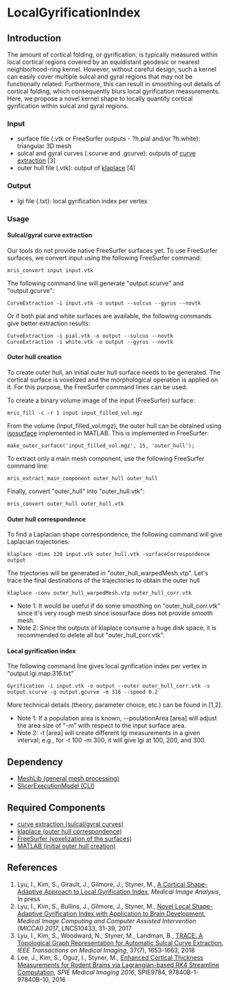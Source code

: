 # LocalGyrificationIndex

## Introduction
The amount of cortical folding, or gyrification, is typically measured within local cortical regions covered by an equidistant geodesic or nearest neighborhood-ring kernel. However, without careful design, such a kernel can easily cover multiple sulcal and gyral regions that may not be functionally related. Furthermore, this can result in smoothing out details of cortical folding, which consequently blurs local gyrification measurements. Here, we propose a novel kernel shape to locally quantify cortical gyrification within sulcal and gyral regions.
### Input
* surface file (.vtk or FreeSurfer outputs - ?h.pial and/or ?h.white): triangular 3D mesh
* sulcal and gyral curves (.scurve and .gcurve): outputs of <a href="https://github.com/ilwoolyu/CurveExtraction">curve extraction</a> [3]
* outer hull file (.vtk): output of <a href="https://github.com/ilwoolyu/klaplace">klaplace</a> [4]
### Output
* lgi file (.txt): local gyrification index per vertex
### Usage
#### Sulcal/gyral curve extraction
Our tools do not provide native FreeSurfer surfaces yet. To use FreeSurfer surfaces, we convert input using the following FreeSurfer command:
```
mris_convert input input.vtk
```
The following command line will generate "output.scurve" and "output.gcurve":<br />
```
CurveExtraction -i input.vtk -o output --sulcus --gyrus --novtk
```
Or if both pial and white surfaces are available, the following commands give better extraction results:<br />
```
CurveExtraction -i pial.vtk -o output --sulcus --novtk
CurveExtraction -i white.vtk -o output --gyrus --novtk
```
#### Outer hull creation
To create outer hull, an initial outer hull surface needs to be generated. The cortical surface is voxelized and the morphological operation is applied on it. For this purpose, the FreeSurfer command lines can be used.<br />

To create a binary volume image of the input (FreeSurfer) surface:<br />
```
mris_fill -c -r 1 input input_filled_vol.mgz
```
From the volume (input_filled_vol.mgz), the outer hull can be obtained using <a href="https://www.mathworks.com/help/matlab/ref/isosurface.html">isosurface</a> implemented in MATLAB. This is implemented in FreeSurfer:<br />
```
make_outer_surface('input_filled_vol.mgz', 15, 'outer_hull');
```
To extract only a main mesh component, use the following FreeSurfer command line:<br />
```
mris_extract_main_component outer_hull outer_hull
```
Finally, convert "outer_hull" into "outer_hull.vtk":<br />
```
mris_convert outer_hull outer_hull.vtk
```
#### Outer hull correspondence
To find a Laplacian shape correspondence, the following command will give Laplacian trajectories:<br />
```
klaplace -dims 128 input.vtk outer_hull.vtk -surfaceCorrespondence output
```
The trjectories will be generated in "outer_hull_warpedMesh.vtp".
Let's trace the final destinations of the trajectories to obtain the outer hull<br />
```
klaplace -conv outer_hull_warpedMesh.vtp outer_hull_corr.vtk
```
* Note 1: It would be useful if do some smoothing on "outer_hull_corr.vtk" since it's very rough mesh since isosurface does not provide smooth mesh.
* Note 2: Since the outputs of klaplace consume a huge disk space, it is recommended to delete all but "outer_hull_corr.vtk".<br />
#### Local gyrification index
The following command line gives local gyrification index per vertex in "output.lgi.map.316.txt"
```
Gyrification -i input.vtk -o output --outer outer_hull_corr.vtk -s output.scurve -g output.gcurve -m 316 --speed 0.2
```
More technical details (theory, parameter choice, etc.) can be found in [1,2].<br />
* Note 1: If a population area is known, --poulationArea [area] will adjust the area size of "-m" with respect to the input surface area.
* Note 2: -t [area] will create different lgi measurements in a given interval; e.g., for -t 100 -m 300, it will give lgi at 100, 200, and 300.
## Dependency
* <a href="https://github.com/ilwoolyu/MeshLib">MeshLib (general mesh processing)</a><br />
* <a href="https://github.com/ilwoolyu/SlicerExecutionModel">SlicerExecutionModel (CLI)</a>

## Required Components
* <a href="https://github.com/ilwoolyu/SlicerExecutionModel">curve extraction (sulcal/gyral curves)</a>
* <a href="https://github.com/ilwoolyu/klaplace">klaplace (outer hull correspondence)</a>
* <a href="https://surfer.nmr.mgh.harvard.edu/">FreeSurfer (voxelization of the surfaces)</a>
* <a href="https://www.mathworks.com/products/matlab.html">MATLAB (initial outer hull creation)</a>

## References
<ol>
<li>Lyu, I., Kim, S., Girault, J., Gilmore, J., Styner, M., <a href="https://doi.org/10.1016/j.media.2018.06.009">A Cortical Shape-Adaptive Approach to Local Gyrification Index</a>, <i>Medical Image Analysis</i>, In press
<li>Lyu, I., Kim, S., Bullins, J., Gilmore, J., Styner, M., <a href="http://dx.doi.org/10.1007/978-3-319-66182-7_4">Novel Local Shape-Adaptive Gyrification Index with Application to Brain Development</a>, <i>Medical Image Computing and Computer Assisted Intervention (MICCAI) 2017</i>, LNCS10433, 31-39, 2017
<li>Lyu, I., Kim, S., Woodward, N., Styner, M., Landman, B., <a href="http://dx.doi.org/10.1109/TMI.2017.2787589">TRACE: A Topological Graph Representation for Automatic Sulcal Curve Extraction</a>, <i>IEEE Transactions on Medical Imaging</i>, 37(7), 1653-1663, 2018</li>
<li>Lee, J., Kim, S., Oguz, I., Styner, M., <a href="http://dx.doi.org/10.1117/12.2216420">Enhanced Cortical Thickness Measurements for Rodent Brains via Lagrangian-based RK4 Streamline Computation</a>, <i>SPIE Medical Imaging 2016</i>, SPIE9784, 97840B-1-97840B-10, 2016</li>
</ol>
